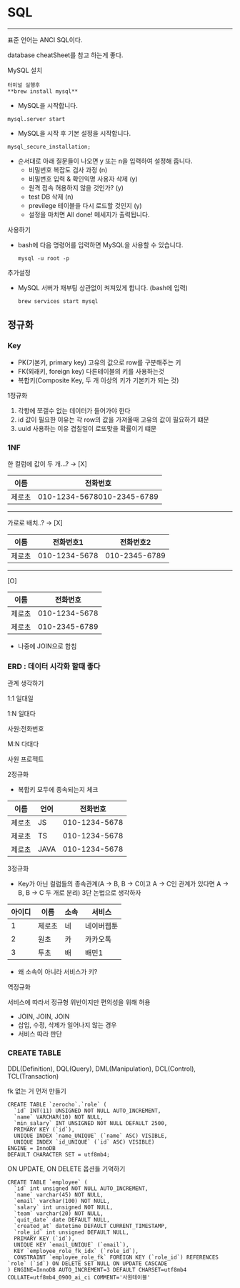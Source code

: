 # SQL

---

표준 언어는 ANCI SQL이다.

database cheatSheet를 참고 하는게 좋다.

MySQL 설치

```tsx
터미널 실행후
**brew install mysql**
```

- MySQL을 시작합니다.

```tsx
mysql.server start
```

- MySQL을 시작 후 기본 설정을 시작합니다.

```tsx
mysql_secure_installation;
```

- 순서대로 아래 질문들이 나오면 y 또는 n을 입력하여 설정해 줍니다.
  - 비밀번호 복잡도 검사 과정 (n)
  - 비밀번호 입력 & 확인익명 사용자 삭제 (y)
  - 원격 접속 허용하지 않을 것인가? (y)
  - test DB 삭제 (n)
  - previlege 테이블을 다시 로드할 것인지 (y)
  - 설정을 마치면 All done! 메세지가 출력됩니다.

사용하기

- bash에 다음 명령어를 입력하면 MySQL을 사용할 수 있습니다.
  ```tsx
  mysql -u root -p
  ```

추가설정

- MySQL 서버가 재부팅 상관없이 켜져있게 합니다. (bash에 입력)
  ```tsx
  brew services start mysql
  ```

## 정규화

### Key

- PK(기본키, primary key) 고유의 값으로 row를 구분해주는 키
- FK(외래키, foreign key) 다른테이블의 키를 사용하는것
- 복합키(Composite Key, 두 개 이상의 키가 기본키가 되는 것)

1정규화

1. 각항에 쪼갤수 없는 데이터가 들어가야 한다
2. id 값이 필요한 이유는 각 row의 값을 가져올때 고유의 값이 필요하기 떄문
3. uuid 사용하는 이유 겹칠일이 로또맞을 확률이기 떄문

### 1NF

한 컬럼에 값이 두 개...? → [X]

| 이름   | 전화번호                   |
| ------ | -------------------------- |
| 제로초 | 010-1234-5678010-2345-6789 |

---

가로로 배치..? → [X]

| 이름   | 전화번호1     | 전화번호2     |
| ------ | ------------- | ------------- |
| 제로초 | 010-1234-5678 | 010-2345-6789 |

---

[O]

| 이름   | 전화번호      |
| ------ | ------------- |
| 제로초 | 010-1234-5678 |
| 제로초 | 010-2345-6789 |

- 나중에 JOIN으로 합침

### ERD : 데이터 시각화 할때 좋다

관계 생각하기

1:1 일대일

1:N 일대다

사원:전화번호

M:N 다대다

사원 프로젝트

2정규화

- 복합키 모두에 종속되는지 체크

| 이름   | 언어 | 전화번호      |
| ------ | ---- | ------------- |
| 제로초 | JS   | 010-1234-5678 |
| 제로초 | TS   | 010-1234-5678 |
| 제로초 | JAVA | 010-1234-5678 |

3정규화

- Key가 아닌 컬럼들의 종속관계(A -> B, B -> C이고 A -> C인 관계가 있다면 A -> B, B -> C 두 개로 분리) 3단 논법으로 생각하자

| 아이디 | 이름   | 소속 | 서비스     |
| ------ | ------ | ---- | ---------- |
| 1      | 제로초 | 네   | 네이버웹툰 |
| 2      | 원초   | 카   | 카카오톡   |
| 3      | 투초   | 배   | 배민1      |

- 왜 소속이 아니라 서비스가 키?

역정규화

서비스에 따라서 정규형 위반이지만 편의성을 위해 허용

- JOIN, JOIN, JOIN
- 삽입, 수정, 삭제가 일어나지 않는 경우
- 서비스 따라 판단

### CREATE TABLE

DDL(Definition), DQL(Query), DML(Manipulation), DCL(Control), TCL(Transaction)

fk 없는 거 먼저 만들기

```
CREATE TABLE `zerocho`.`role` (
  `id` INT(11) UNSIGNED NOT NULL AUTO_INCREMENT,
  `name` VARCHAR(10) NOT NULL,
  `min_salary` INT UNSIGNED NOT NULL DEFAULT 2500,
  PRIMARY KEY (`id`),
  UNIQUE INDEX `name_UNIQUE` (`name` ASC) VISIBLE,
  UNIQUE INDEX `id_UNIQUE` (`id` ASC) VISIBLE)
ENGINE = InnoDB
DEFAULT CHARACTER SET = utf8mb4;
```

ON UPDATE, ON DELETE 옵션들 기억하기

```
CREATE TABLE `employee` (
  `id` int unsigned NOT NULL AUTO_INCREMENT,
  `name` varchar(45) NOT NULL,
  `email` varchar(100) NOT NULL,
  `salary` int unsigned NOT NULL,
  `team` varchar(20) NOT NULL,
  `quit_date` date DEFAULT NULL,
  `created_at` datetime DEFAULT CURRENT_TIMESTAMP,
  `role_id` int unsigned DEFAULT NULL,
  PRIMARY KEY (`id`),
  UNIQUE KEY `email_UNIQUE` (`email`),
  KEY `employee_role_fk_idx` (`role_id`),
  CONSTRAINT `employee_role_fk` FOREIGN KEY (`role_id`) REFERENCES `role` (`id`) ON DELETE SET NULL ON UPDATE CASCADE
) ENGINE=InnoDB AUTO_INCREMENT=3 DEFAULT CHARSET=utf8mb4 COLLATE=utf8mb4_0900_ai_ci COMMENT='사원테이블'
```

